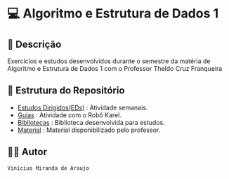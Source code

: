# 💻 Algoritmo e Estrutura de Dados 1

## 📃 Descrição

Exercícios e estudos desenvolvidos durante o semestre da matéria de Algoritmo e Estrutura de Dados 1 com o Professor
Theldo Cruz Franqueira

## 📑 Estrutura do Repositório

- [Estudos Dirigidos(EDs)](/AEDs/AEDs_I/EDs/) : Atividade semanais.
- [Guias](/AEDs/AEDs_I/Guias/) : Atividade com o Robô Karel.
- [Bibliotecas](/AEDs/AEDs_I/Bibliotecas/) : Biblioteca desenvolvida para estudos.
- [Material](/AEDs/AEDs_I/Material/) : Material disponibilizado pelo professor.

## 👨‍💻 Autor

`Vinícius Miranda de Araujo`

